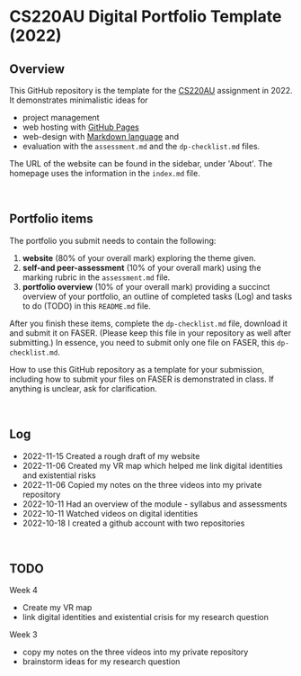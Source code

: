 # CS220AU Digital Portfolio Template (2022)
## Overview
This GitHub repository is the template for the [CS220AU](https://github.com/khofstadter/CS220AU) assignment in 2022. It demonstrates minimalistic ideas for 

- project management
- web hosting with [GitHub Pages](https://pages.github.com/) 
- web-design with [Markdown language](https://guides.github.com/features/mastering-markdown/) and
- evaluation with the `assessment.md` and the `dp-checklist.md` files. 

The URL of the website can be found in the sidebar, under 'About'. The homepage uses the information in the `index.md` file.

<br>

## Portfolio items
The portfolio you submit needs to contain the following:

1. **website** (80% of your overall mark) exploring the theme given.
2. **self-and peer-assessment** (10% of your overall mark) using the marking rubric in the `assessment.md` file.
3. **portfolio overview** (10% of your overall mark) providing a succinct overview of your portfolio, an outline of completed tasks (Log) and tasks to do (TODO) in this `README.md` file.

After you finish these items, complete the `dp-checklist.md` file, download it and submit it on FASER. (Please keep this file in your repository as well after submitting.) In essence, you need to submit only one file on FASER, this `dp-checklist.md`. 

How to use this GitHub repository as a template for your submission, including how to submit your files on FASER is demonstrated in class. If anything is unclear, ask for clarification. 

<br>

## Log
- 2022-11-15 Created a rough draft of my website 
- 2022-11-06 Created my VR map which helped me link digital identities and existential risks 
- 2022-11-06 Copied my notes on the three videos into my private repository 
- 2022-10-11 Had an overview of the module - syllabus and assessments 
- 2022-10-11 Watched videos on digital identities
- 2022-10-18 I created a github account with two repositories 

<br>

## TODO

Week 4 
- Create my VR map 
- link digital identities and existential crisis for my research question 

Week 3
- copy my notes on the three videos into my private repository 
- brainstorm ideas for my research question  
